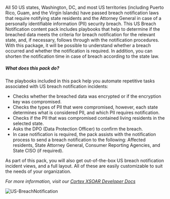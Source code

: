 All 50 US states, Washington, DC, and most US territories (including Puerto Rico, Guam, and the Virgin Islands) have passed breach notification laws that require notifying state residents and the Attorney General in case of a personally identifiable information (PII) security breach.
This US Breach Notification content pack includes playbooks that help to determine if the breached data meets the criteria for breach notification for the relevant state, and, if necessary, follows through with the notification procedures.
With this package, it will be possible to understand whether a breach occurred and whether the notification is required. In addition, you can shorten the notification time in case of breach according to the state law.

##### What does this pack do?
The playbooks included in this pack help you automate repetitive tasks associated with US breach notification incidents:
- Checks whether the breached data was encrypted or if the encryption key was compromised.
- Checks the types of PII that were compromised, however, each state determines what is considered PII, and which PII requires notification.
- Checks if the PII that was compromised contained living residents in the selected state.
- Asks the DPO (Data Protection Officer) to confirm the breach.
- In case notification is required, the pack assists with the notification process to send a breach notification to the following: Affected residents, State Attorney General, Consumer Reporting Agencies, and State CISO (if required).

As part of this pack, you will also get out-of-the-box US breach notification incident views, and a full layout. All of these are easily customizable to suit the needs of your organization.


_For more information, visit our [Cortex XSOAR Developer Docs](https://xsoar.pan.dev/docs/reference/playbooks/us---breach-notification)_

![US-BreachNotification](https://raw.githubusercontent.com/cvescan/cvescan/master/Packs/BreachNotification-US/doc_files/US_-_Breach_Notification.png)
